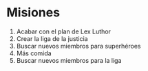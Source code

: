 # Misiones

1. Acabar con el plan de Lex Luthor
2. Crear la liga de la justicia
3. Buscar nuevos miembros para superhéroes
4. Más comida
5. Buscar nuevos miembros para la liga
